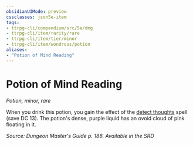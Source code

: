 ```yaml
---
obsidianUIMode: preview
cssclasses: json5e-item
tags:
- ttrpg-cli/compendium/src/5e/dmg
- ttrpg-cli/item/rarity/rare
- ttrpg-cli/item/tier/minor
- ttrpg-cli/item/wondrous/potion
aliases: 
- "Potion of Mind Reading"
---
```

# Potion of Mind Reading
*Potion, minor, rare*  



When you drink this potion, you gain the effect of the [detect thoughts](/CLI/spells/detect-thoughts.md) spell (save DC 13). The potion's dense, purple liquid has an ovoid cloud of pink floating in it.

*Source: Dungeon Master's Guide p. 188. Available in the <span title='Systems Reference Document (5.1)'>SRD</span>*